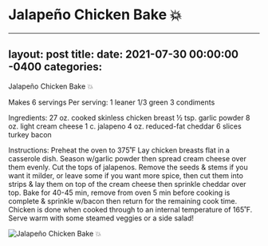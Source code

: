 # Jalapeño Chicken Bake 💥
---
layout: post
title: 
date:   2021-07-30 00:00:00 -0400
categories: 
---
Jalapeño Chicken Bake 💥

Makes 6 servings
Per serving:
1 leaner
1/3 green
3 condiments

Ingredients:
27 oz. cooked skinless chicken breast
½ tsp. garlic powder
8 oz. light cream cheese
1 c. jalapeno
4 oz. reduced-fat cheddar
6 slices turkey bacon

Instructions:
Preheat the oven to 375˚F
Lay chicken breasts flat in a casserole dish. Season w/garlic powder then spread cream cheese over them evenly. Cut the tops of jalapenos. Remove the seeds & stems if you want it milder, or leave some if you want more spice, then cut them into strips & lay them on top of the cream cheese then sprinkle cheddar over top. Bake for 40-45 min, remove from oven 5 min before cooking is complete & sprinkle w/bacon then return for the remaining cook time. Chicken is done when cooked through to an internal temperature of 165˚F. Serve warm with some steamed veggies or a side salad!

![Jalapeño Chicken Bake 💥](/images/Jalapeño%20Chicken%20Bake%20💥.png)

